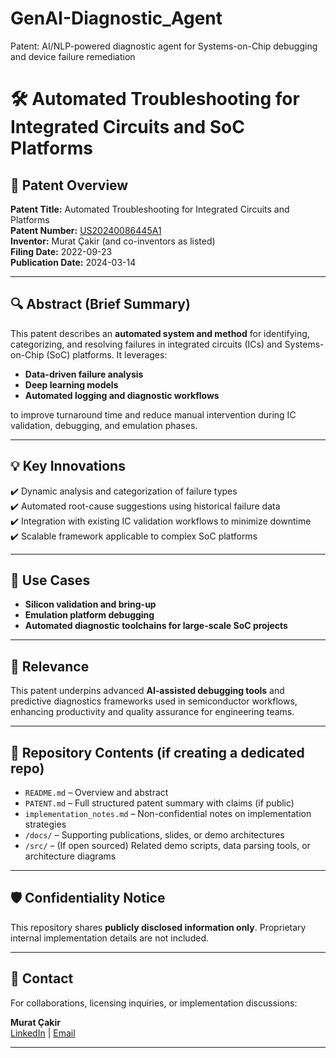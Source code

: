 # GenAI-Diagnostic_Agent
Patent: AI/NLP-powered diagnostic agent for Systems-on-Chip debugging and device failure remediation

# 🛠️ Automated Troubleshooting for Integrated Circuits and SoC Platforms

## 📜 Patent Overview

**Patent Title:** Automated Troubleshooting for Integrated Circuits and Platforms  
**Patent Number:** [US20240086445A1](https://patents.google.com/patent/US20240086445A1/en)  
**Inventor:** Murat Çakir (and co-inventors as listed)  
**Filing Date:** 2022-09-23  
**Publication Date:** 2024-03-14

---

## 🔍 **Abstract (Brief Summary)**

This patent describes an **automated system and method** for identifying, categorizing, and resolving failures in integrated circuits (ICs) and Systems-on-Chip (SoC) platforms. It leverages:

- **Data-driven failure analysis**
- **Deep learning models**
- **Automated logging and diagnostic workflows**

to improve turnaround time and reduce manual intervention during IC validation, debugging, and emulation phases.

---

## 💡 **Key Innovations**

✔️ Dynamic analysis and categorization of failure types  
✔️ Automated root-cause suggestions using historical failure data  
✔️ Integration with existing IC validation workflows to minimize downtime  
✔️ Scalable framework applicable to complex SoC platforms

---

## 🔗 **Use Cases**

- **Silicon validation and bring-up**
- **Emulation platform debugging**
- **Automated diagnostic toolchains for large-scale SoC projects**

---

## 🚀 **Relevance**

This patent underpins advanced **AI-assisted debugging tools** and predictive diagnostics frameworks used in semiconductor workflows, enhancing productivity and quality assurance for engineering teams.

---

## 📂 **Repository Contents (if creating a dedicated repo)**

- `README.md` – Overview and abstract  
- `PATENT.md` – Full structured patent summary with claims (if public)  
- `implementation_notes.md` – Non-confidential notes on implementation strategies  
- `/docs/` – Supporting publications, slides, or demo architectures  
- `/src/` – (If open sourced) Related demo scripts, data parsing tools, or architecture diagrams

---

## 🛡️ **Confidentiality Notice**

This repository shares **publicly disclosed information only**. Proprietary internal implementation details are not included.

---

## 👤 **Contact**

For collaborations, licensing inquiries, or implementation discussions:

**Murat Çakir**  
[LinkedIn](https://www.linkedin.com/in/muratcakir) | [Email](muratca@gmail.com)

---
